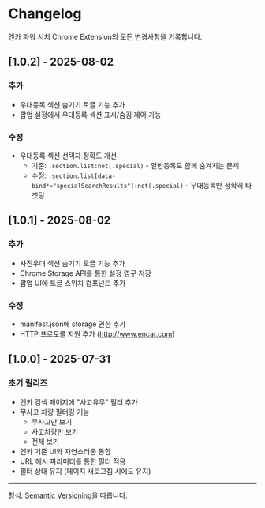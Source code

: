 # Changelog

엔카 파워 서치 Chrome Extension의 모든 변경사항을 기록합니다.

## [1.0.2] - 2025-08-02
### 추가
- 우대등록 섹션 숨기기 토글 기능 추가
- 팝업 설정에서 우대등록 섹션 표시/숨김 제어 가능

### 수정
- 우대등록 섹션 선택자 정확도 개선
  - 기존: `.section.list:not(.special)` - 일반등록도 함께 숨겨지는 문제
  - 수정: `.section.list[data-bind*="specialSearchResults"]:not(.special)` - 우대등록만 정확히 타겟팅

## [1.0.1] - 2025-08-02
### 추가
- 사진우대 섹션 숨기기 토글 기능 추가
- Chrome Storage API를 통한 설정 영구 저장
- 팝업 UI에 토글 스위치 컴포넌트 추가

### 수정
- manifest.json에 storage 권한 추가
- HTTP 프로토콜 지원 추가 (http://www.encar.com)

## [1.0.0] - 2025-07-31
### 초기 릴리즈
- 엔카 검색 페이지에 "사고유무" 필터 추가
- 무사고 차량 필터링 기능
  - 무사고만 보기
  - 사고차량만 보기
  - 전체 보기
- 엔카 기존 UI와 자연스러운 통합
- URL 해시 파라미터를 통한 필터 적용
- 필터 상태 유지 (페이지 새로고침 시에도 유지)

---

형식: [Semantic Versioning](https://semver.org/lang/ko/)을 따릅니다.